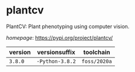 # plantcv

PlantCV: Plant phenotyping using computer vision.

*homepage*: <https://pypi.org/project/plantcv/>

version | versionsuffix | toolchain
--------|---------------|----------
``3.8.0`` | ``-Python-3.8.2`` | ``foss/2020a``
